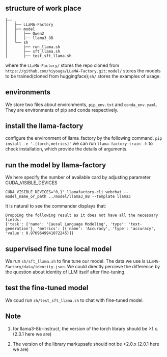 ## structure of work place
``` shell
├── .
│   ├── LLaMA-Factory
│   ├── model
│   │   ├── Qwen2
│   │   ├── llama3_8B
│   └── sh
│       ├── run_llama.sh
│       ├── sft_llama.sh
│       ├── test_sft_llama.sh
```
where the ```LLaMA-Factory/``` stores the repo cloned from ```https://github.com/hiyouga/LLaMA-Factory.git```; ```model/``` stores the models to be trained(cloned from huggingface);```sh/``` stores the examples of usage.

## environments
We store two files about environments, ```pip_env.txt``` and ```conda_env.yaml```. They are environments of pip and conda respectively.

## install the llama-factory
configure the environment of llama_factory by the following command.
```pip install -e '.[torch,metrics]'```
we can run ```llama-factory train -h``` to check installation, which provide the details of arguments.

## run the model by llama-factory
We here specify the number of available card by adjusting parameter CUDA_VISIBLE_DEVICES
```shell
CUDA_VISIBLE_DEVICES="0,1" llamafactory-cli webchat --model_name_or_path ../model/llama3_8B --template llama3
```
It is natural to see the commander displays that:
```shell
Dropping the following result as it does not have all the necessary fields:
{'task': {'name': 'Causal Language Modeling', 'type': 'text-generation'}, 'metrics': [{'name': 'Accuracy', 'type': 'accuracy', 'value': 0.9769649941072245}]}
```

## supervised fine tune local model
We run ```sh/sft_llama.sh``` to fine tune our model. The data we use is ```LLaMA-Factory/data/identity.json```. We could directly percieve the difference by the question about identity of LLM itself after fine-tuning.

## test the fine-tuned model
We coud run ```sh/test_sft_llama.sh``` to chat with fine-tuned model.

## Note 
1. for llama3-8b-instruct, the version of the torch library should be >1.x. (2.3.1 here we are)

2. The version of the library markupsafe should not be >2.0.x (2.0.1 here we are) 